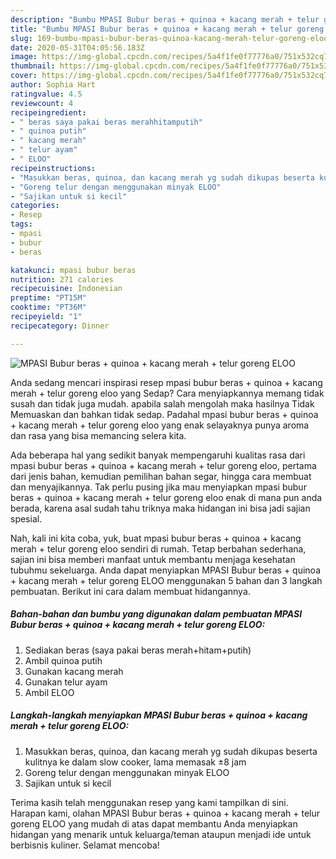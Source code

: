 ```yaml
---
description: "Bumbu MPASI Bubur beras + quinoa + kacang merah + telur goreng ELOO | Bahan Membuat MPASI Bubur beras + quinoa + kacang merah + telur goreng ELOO Yang Mudah Dan Praktis"
title: "Bumbu MPASI Bubur beras + quinoa + kacang merah + telur goreng ELOO | Bahan Membuat MPASI Bubur beras + quinoa + kacang merah + telur goreng ELOO Yang Mudah Dan Praktis"
slug: 169-bumbu-mpasi-bubur-beras-quinoa-kacang-merah-telur-goreng-eloo-bahan-membuat-mpasi-bubur-beras-quinoa-kacang-merah-telur-goreng-eloo-yang-mudah-dan-praktis
date: 2020-05-31T04:05:56.183Z
image: https://img-global.cpcdn.com/recipes/5a4f1fe0f77776a0/751x532cq70/mpasi-bubur-beras-quinoa-kacang-merah-telur-goreng-eloo-foto-resep-utama.jpg
thumbnail: https://img-global.cpcdn.com/recipes/5a4f1fe0f77776a0/751x532cq70/mpasi-bubur-beras-quinoa-kacang-merah-telur-goreng-eloo-foto-resep-utama.jpg
cover: https://img-global.cpcdn.com/recipes/5a4f1fe0f77776a0/751x532cq70/mpasi-bubur-beras-quinoa-kacang-merah-telur-goreng-eloo-foto-resep-utama.jpg
author: Sophia Hart
ratingvalue: 4.5
reviewcount: 4
recipeingredient:
- " beras saya pakai beras merahhitamputih"
- " quinoa putih"
- " kacang merah"
- " telur ayam"
- " ELOO"
recipeinstructions:
- "Masukkan beras, quinoa, dan kacang merah yg sudah dikupas beserta kulitnya ke dalam slow cooker, lama memasak ±8 jam"
- "Goreng telur dengan menggunakan minyak ELOO"
- "Sajikan untuk si kecil"
categories:
- Resep
tags:
- mpasi
- bubur
- beras

katakunci: mpasi bubur beras 
nutrition: 271 calories
recipecuisine: Indonesian
preptime: "PT15M"
cooktime: "PT36M"
recipeyield: "1"
recipecategory: Dinner

---
```



![MPASI Bubur beras + quinoa + kacang merah + telur goreng ELOO](https://img-global.cpcdn.com/recipes/5a4f1fe0f77776a0/751x532cq70/mpasi-bubur-beras-quinoa-kacang-merah-telur-goreng-eloo-foto-resep-utama.jpg)

Anda sedang mencari inspirasi resep mpasi bubur beras + quinoa + kacang merah + telur goreng eloo yang Sedap? Cara menyiapkannya memang tidak susah dan tidak juga mudah. apabila salah mengolah maka hasilnya Tidak Memuaskan dan bahkan tidak sedap. Padahal mpasi bubur beras + quinoa + kacang merah + telur goreng eloo yang enak selayaknya punya aroma dan rasa yang bisa memancing selera kita.

Ada beberapa hal yang sedikit banyak mempengaruhi kualitas rasa dari mpasi bubur beras + quinoa + kacang merah + telur goreng eloo, pertama dari jenis bahan, kemudian pemilihan bahan segar, hingga cara membuat dan menyajikannya. Tak perlu pusing jika mau menyiapkan mpasi bubur beras + quinoa + kacang merah + telur goreng eloo enak di mana pun anda berada, karena asal sudah tahu triknya maka hidangan ini bisa jadi sajian spesial.




Nah, kali ini kita coba, yuk, buat mpasi bubur beras + quinoa + kacang merah + telur goreng eloo sendiri di rumah. Tetap berbahan sederhana, sajian ini bisa memberi manfaat untuk membantu menjaga kesehatan tubuhmu sekeluarga. Anda dapat menyiapkan MPASI Bubur beras + quinoa + kacang merah + telur goreng ELOO menggunakan 5 bahan dan 3 langkah pembuatan. Berikut ini cara dalam membuat hidangannya.

<!--inarticleads1-->

##### Bahan-bahan dan bumbu yang digunakan dalam pembuatan MPASI Bubur beras + quinoa + kacang merah + telur goreng ELOO:

1. Sediakan  beras (saya pakai beras merah+hitam+putih)
1. Ambil  quinoa putih
1. Gunakan  kacang merah
1. Gunakan  telur ayam
1. Ambil  ELOO




<!--inarticleads2-->

##### Langkah-langkah menyiapkan MPASI Bubur beras + quinoa + kacang merah + telur goreng ELOO:

1. Masukkan beras, quinoa, dan kacang merah yg sudah dikupas beserta kulitnya ke dalam slow cooker, lama memasak ±8 jam
1. Goreng telur dengan menggunakan minyak ELOO
1. Sajikan untuk si kecil




Terima kasih telah menggunakan resep yang kami tampilkan di sini. Harapan kami, olahan MPASI Bubur beras + quinoa + kacang merah + telur goreng ELOO yang mudah di atas dapat membantu Anda menyiapkan hidangan yang menarik untuk keluarga/teman ataupun menjadi ide untuk berbisnis kuliner. Selamat mencoba!
